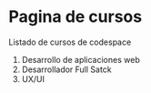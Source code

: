 # Pagina de cursos

Listado de cursos de codespace
1. Desarrollo de aplicaciones web
2. Desarrollador Full Satck
3. UX/UI
